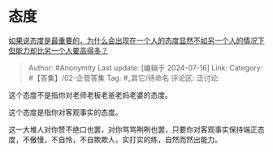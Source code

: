 # 态度
[如果说态度是最重要的，为什么会出现在一个人的态度显然不如另一个人的情况下但能力却比另一个人要高得多？](https://www.zhihu.com/question/661761337/answer/3564147213)

> Author: #Anonymity
> Last update: [编辑于 2024-07-16]
> Link:
> Category: #【答集】/02-企管答集 
> Tag: #_其它/待命名 
> 评论区:
> 泛讨论:

这个态度不是指你对老师老板老爸老妈老婆的态度。

这个态度是指你对客观事实的态度。

这一大堆人对你赞不绝口也罢，对你骂骂咧咧也罢，只要你对客观事实保持端正态度，不傲慢，不自怜，不自欺欺人，实打实的练，自然而然出能力。
